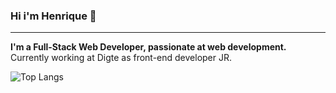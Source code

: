 ### Hi i'm Henrique 👋
------

**I'm a Full-Stack Web Developer, passionate at web development.** <br />
Currently working at Digte as front-end developer JR.

![Top Langs](https://github-readme-stats.vercel.app/api/top-langs/?username=codehiga&hide=html,shell&layout=compact&theme=dark)



<!--
**codehiga/codehiga** is a ✨ _special_ ✨ repository because its `README.md` (this file) appears on your GitHub profile.

Here are some ideas to get you started:

- 🔭 I’m currently working on ...
- 🌱 I’m currently learning ...
- 👯 I’m looking to collaborate on ...
- 🤔 I’m looking for help with ...
- 💬 Ask me about ...
- 📫 How to reach me: ...
- 😄 Pronouns: ...
- ⚡ Fun fact: ...
-->
